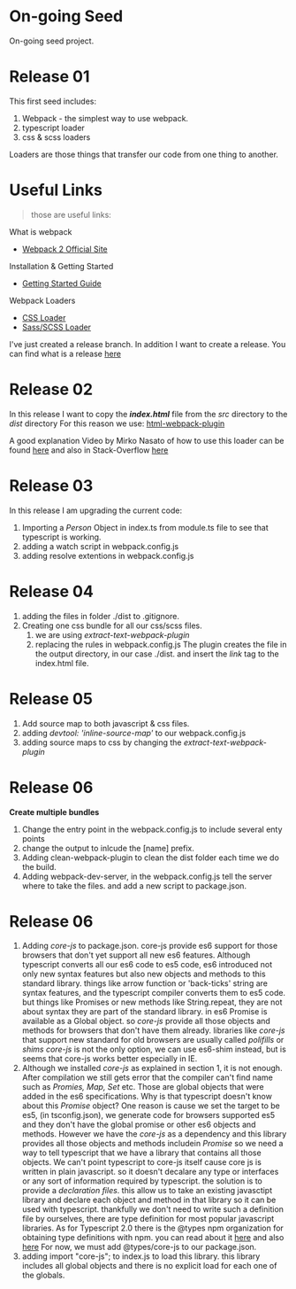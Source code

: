 On-going Seed
===================
On-going seed project.

# Release 01
This first seed includes:

 1. Webpack - the simplest way to use webpack.
 2. typescript loader
 3. css & scss loaders

Loaders are those things that transfer our code from one thing to another.

# Useful Links

> those are useful links:

What is webpack
  - [Webpack 2 Official Site](https://webpack.js.org/)

Installation & Getting Started
  - [Getting Started Guide](https://webpack.js.org/guides/getting-started/)

Webpack Loaders
  - [CSS Loader](https://webpack.js.org/guides/asset-management/)
  - [Sass/SCSS Loader](https://webpack.js.org/loaders/sass-loader/)

I've just created a release branch. In addition I want to create a release.
You can find what is a release [here](https://help.github.com/articles/creating-releases/)

Release 02
==========
In this release I want to copy the ***index.html*** file from the *src* directory to the *dist* directory
For this reason we use: [html-webpack-plugin](https://github.com/jantimon/html-webpack-plugin)

A good explanation Video by Mirko Nasato of how to use this loader can be found [here](https://www.youtube.com/watch?v=lPhZW8ZyUA4&list=PLgGUMhSgtxJyIQ4vI3BzlCzZLHL79Ew6p&index=5) and also in Stack-Overflow [here](https://stackoverflow.com/questions/32155154/webpack-config-how-to-just-copy-the-index-html-to-the-dist-folder/34925111)

Release 03
=========
In this release I am upgrading the current code:

 1. Importing a *Person* Object in index.ts from module.ts file to see that typescript is working.
 2. adding a watch script in webpack.config.js
 3. adding resolve extentions in webpack.config.js

Release 04
==========

 1. adding the files in folder  ./dist to .gitignore.
 2. Creating one css bundle for all our css/scss files.
	 1. we are using *extract-text-webpack-plugin*
	 2. replacing the rules in webpack.config.js
The plugin creates the file in the output directory, in our case ./dist. and insert the *link* tag to the index.html file.

Release 05
==========

 1. Add source map to both javascript & css files.
 2. adding *devtool: 'inline-source-map'* to our webpack.config.js
 3. adding source maps to css by changing the *extract-text-webpack-plugin*

Release 06
==========
**Create multiple bundles**

 1. Change the entry point in the webpack.config.js to include several enty points
 2. change the output to inlcude the [name] prefix.
 3. Adding clean-webpack-plugin to clean the dist folder each time we do the build.
 4. Adding webpack-dev-server, in the webpack.config.js tell the server where to take the files. and add
    a new script to package.json.

Release 06
==========
 1. Adding *core-js* to package.json.
	 core-js provide es6 support for those browsers that don't yet support all new es6 features. Although typescript converts all our es6 code to es5 code, es6 introduced not only new syntax features but also new objects and methods to this standard library. things like arrow function or 'back-ticks' string are syntax features, and the typescript compiler converts them to es5 code. but things like Promises or new methods like String.repeat, they are not about syntax they are part of the standard library. in es6 Promise is available as a Global object. so *core-js* provide all those objects and methods for browsers that don't have them already.
libraries like *core-js* that support new standard for old browsers are usually called *polifills* or *shims* *core-js* is not the only option, we can use es6-shim instead, but is seems that core-js works better especially in IE.
 2. Although we installed *core-js* as explained in section 1, it is not enough. After compilation we still gets error that the compiler can't find name such as *Promies, Map, Set* etc. Those are global objects that were added in the es6 specifications. Why is that typescript doesn't know about this *Promise* object? One reason is cause we set the target to be es5, (in tsconfig.json), we generate code for browsers supported es5 and they don't have the global promise or other es6 objects and methods.  However we have the *core-js* as a dependency and this library provides all those objects and methods includein *Promise* so we need a way to tell typescript that we have a library that contains all those objects. We can't point typescript to core-js itself cause core js is written in plain javascript. so it doesn't decalare any type or interfaces or any sort of information required by typescript. the solution is to provide a *declaration files*. this allow us to take an existing javasctipt library and declare each object and method in that library so it can be used with typescript. thankfully we don't need to write such a definition file by ourselves, there are type definition for most popular javascript libraries. As for Typescript 2.0 there is the @types npm organization for obtaining type definitions with npm.
 you can read about it [here](https://blogs.msdn.microsoft.com/typescript/2016/06/15/the-future-of-declaration-files/) and also [here](https://stackoverflow.com/questions/37548066/typescript-typings-in-npm-types-org-packages)
 For now, we must add @types/core-js to our package.json.
 3. adding import "core-js"; to index.js to load this library. this library includes all global objects and there is no explicit load for each one of the globals.

